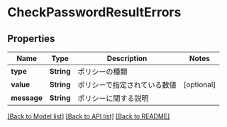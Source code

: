# CheckPasswordResultErrors

## Properties
Name | Type | Description | Notes
------------ | ------------- | ------------- | -------------
**type** | **String** | ポリシーの種類 | 
**value** | **String** | ポリシーで指定されている数値 | [optional] 
**message** | **String** | ポリシーに関する説明 | 

[[Back to Model list]](../README.md#documentation-for-models) [[Back to API list]](../README.md#documentation-for-api-endpoints) [[Back to README]](../README.md)


